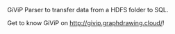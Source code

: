 GiViP Parser to transfer data from a HDFS folder to SQL.

Get to know GiViP on http://givip.graphdrawing.cloud/!
